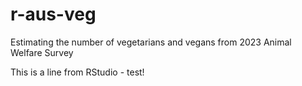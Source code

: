 # r-aus-veg
Estimating the number of vegetarians and vegans from 2023 Animal Welfare Survey

This is a line from RStudio - test!